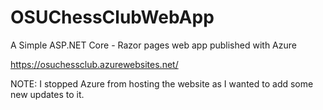 # OSUChessClubWebApp
A Simple ASP.NET Core - Razor pages web app
published with Azure


https://osuchessclub.azurewebsites.net/

NOTE: I stopped Azure from hosting the website as I wanted to add some new updates to it.
